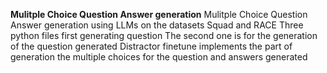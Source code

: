 **Mulitple Choice Question Answer generation**
Mulitple Choice Question Answer generation using LLMs on the datasets Squad and RACE
Three python files first generating question 
The second one is for the generation of the question generated 
Distractor finetune implements the part of generation the multiple choices for the question and answers generated
